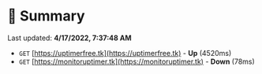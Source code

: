 # 📖 Summary
Last updated: **4/17/2022, 7:37:48 AM**

- `GET` [https://uptimerfree.tk](https://uptimerfree.tk) - **Up** (4520ms)
- `GET` [https://monitoruptimer.tk](https://monitoruptimer.tk) - **Down** (78ms)
